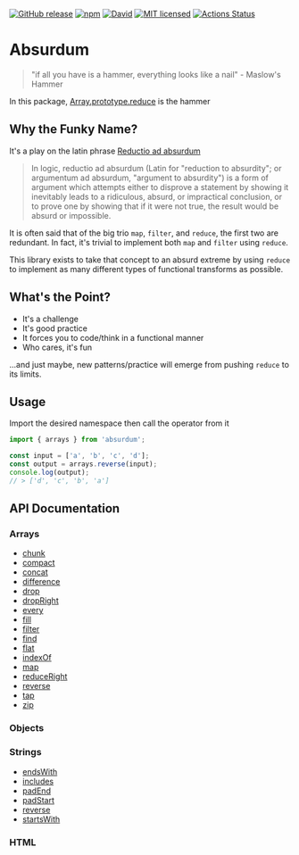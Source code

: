 [![GitHub release](https://img.shields.io/github/release/vanillaes/absurdum.svg)](https://github.com/vanillaes/absurdum/releases)
[![npm](https://img.shields.io/npm/v/absurdum.svg)](https://www.npmjs.com/package/absurdum)
[![David](https://img.shields.io/david/dev/vanillaes/absurdum.svg)](https://david-dm.org/vanillaes/absurdum?type=dev)
[![MIT licensed](https://img.shields.io/badge/license-MIT-blue.svg)](https://raw.githubusercontent.com/vanillaes/absurdum/master/LICENSE)
[![Actions Status](https://github.com/vanillaes/absurdum/workflows/Release/badge.svg)](https://github.com/vanillaes/absurdum/actions)

# Absurdum

> "if all you have is a hammer, everything looks like a nail" - Maslow's Hammer

In this package, [Array.prototype.reduce][] is the hammer

## Why the Funky Name?

It's a play on the latin phrase [Reductio ad absurdum][wikipedia]

> In logic, reductio ad absurdum (Latin for "reduction to absurdity"; or argumentum ad absurdum, "argument to absurdity") is a form of argument which attempts either to disprove a statement by showing it inevitably leads to a ridiculous, absurd, or impractical conclusion, or to prove one by showing that if it were not true, the result would be absurd or impossible.

It is often said that of the big trio `map`, `filter`, and `reduce`, the first two are redundant. In fact, it's trivial to implement both `map` and `filter` using `reduce`.

This library exists to take that concept to an absurd extreme by using `reduce` to implement as many different types of functional transforms as possible.

## What's the Point?

- It's a challenge
- It's good practice
- It forces you to code/think in a functional manner
- Who cares, it's fun

...and just maybe, new patterns/practice will emerge from pushing `reduce` to its limits.

## Usage

Import the desired namespace then call the operator from it

```javascript
import { arrays } from 'absurdum';

const input = ['a', 'b', 'c', 'd'];
const output = arrays.reverse(input);
console.log(output);
// > ['d', 'c', 'b', 'a']
```

## API Documentation

### Arrays

- [chunk][arrays.chunk]
- [compact][arrays.compact]
- [concat][arrays.concat]
- [difference][arrays.difference]
- [drop][arrays.drop]
- [dropRight][arrays.dropRight]
- [every][arrays.every]
- [fill][arrays.fill]
- [filter][arrays.filter]
- [find][arrays.find]
- [flat][arrays.flat]
- [indexOf][arrays.indexOf]
- [map][arrays.map]
- [reduceRight][arrays.reduceRight]
- [reverse][arrays.reverse]
- [tap][arrays.tap]
- [zip][arrays.zip]

[arrays.chunk]: ./docs/arrays/chunk.md
[arrays.compact]: ./docs/arrays/compact.md
[arrays.concat]: ./docs/arrays/concat.md
[arrays.difference]: ./docs/arrays/difference.md
[arrays.drop]: ./docs/arrays/drop.md
[arrays.dropRight]: ./docs/arrays/dropRight.md
[arrays.every]: ./docs/arrays/every.md
[arrays.fill]: ./docs/arrays/fill.md
[arrays.filter]: ./docs/arrays/filter.md
[arrays.find]: ./docs/arrays/find.md
[arrays.flat]: ./docs/arrays/flat.md
[arrays.indexOf]: ./docs/arrays/indexOf.md
[arrays.map]: ./docs/arrays/map.md
[arrays.reduceRight]: ./docs/arrays/reduceRight.md
[arrays.reverse]: ./docs/arrays/reverse.md
[arrays.tap]: ./docs/arrays/tap.md
[arrays.zip]: ./docs/arrays/zip.md

### Objects

### Strings

- [endsWith][strings.endswith]
- [includes][strings.includes]
- [padEnd][strings.padEnd]
- [padStart][strings.padStart]
- [reverse][strings.reverse]
- [startsWith][strings.startswith]

[strings.endswith]: ./docs/strings/endsWith.md
[strings.includes]: ./docs/strings/includes.md
[strings.padEnd]: ./docs/strings/padEnd.md
[strings.padStart]: ./docs/strings/padStart.md
[strings.reverse]: ./docs/strings/reverse.md
[strings.startswith]: ./docs/strings/startsWith.md

### HTML

[Array.prototype.reduce]: https://developer.mozilla.org/en-US/docs/Web/JavaScript/Reference/Global_Objects/Array/reduce
[wikipedia]: https://en.wikipedia.org/wiki/Reductio_ad_absurdum
[operator]: https://github.com/evanplaice/absurdum/issues/new?title=Operator([operator])&template=OPERATOR_TEMPLATE.md&labels=enhancement,operator
[type]: https://github.com/evanplaice/absurdum/issues/new?title=Type([typ])&template=TYPE_TEMPLATE.md&labels=enhancement,type
[feature-workflow]:https://www.atlassian.com/git/tutorials/comparing-workflows/feature-branch-workflow
